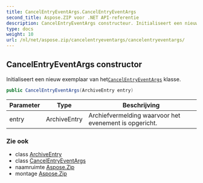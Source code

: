 ```yaml
---
title: CancelEntryEventArgs.CancelEntryEventArgs
second_title: Aspose.ZIP voor .NET API-referentie
description: CancelEntryEventArgs constructeur. Initialiseert een nieuw exemplaar van hetCancelEntryEventArgs klasse.
type: docs
weight: 10
url: /nl/net/aspose.zip/cancelentryeventargs/cancelentryeventargs/
---
```

## CancelEntryEventArgs constructor

Initialiseert een nieuw exemplaar van het[`CancelEntryEventArgs`](../) klasse.

```csharp
public CancelEntryEventArgs(ArchiveEntry entry)
```

| Parameter | Type | Beschrijving |
| --- | --- | --- |
| entry | ArchiveEntry | Archiefvermelding waarvoor het evenement is opgericht. |

### Zie ook

* class [ArchiveEntry](../../archiveentry/)
* class [CancelEntryEventArgs](../)
* naamruimte [Aspose.Zip](../../cancelentryeventargs/)
* montage [Aspose.Zip](../../../)


